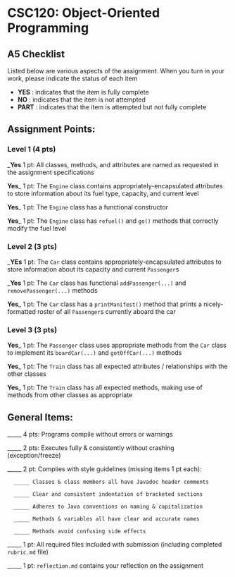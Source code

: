 # CSC120: Object-Oriented Programming
## A5 Checklist

Listed below are various aspects of the assignment.  When you turn in your work, please indicate the status of each item

- **YES** : indicates that the item is fully complete
- **NO** : indicates that the item is not attempted
- **PART** : indicates that the item is attempted but not fully complete


## Assignment Points:

### Level 1 (4 pts)

___Yes__ 1 pt: All classes, methods, and attributes are named as requested in the assignment specifications

__Yes___ 1 pt: The `Engine` class contains appropriately-encapsulated attributes to store information about its fuel type, capacity, and current level

__Yes___ 1 pt: The `Engine` class has a functional constructor

__Yes___ 1 pt: The `Engine` class has `refuel()` and `go()` methods that correctly modify the fuel level

### Level 2 (3 pts)

___YEs__ 1 pt: The `Car` class contains appropriately-encapsulated attributes to store information about its capacity and current `Passenger`s

___Yes__ 1 pt: The `Car` class has functional `addPassenger(...)` and `removePassenger(...)` methods

__Yes___ 1 pt: The `Car` class has a `printManifest()` method that prints a nicely-formatted roster of all `Passenger`s currently aboard the car

### Level 3 (3 pts)

__Yes___ 1 pt: The `Passenger` class uses appropriate methods from the `Car` class to implement its `boardCar(...)` and `getOffCar(...)` methods

__Yes___ 1 pt: The `Train` class has all expected attributes / relationships with the other classes

__Yes___ 1 pt: The `Train` class has all expected methods, making use of methods from other classes as appropriate



## General Items:

_____ 4 pts: Programs compile without errors or warnings

_____ 2 pts: Executes fully & consistently without crashing (exception/freeze)

_____ 2 pt: Complies with style guidelines (missing items 1 pt each):

      _____ Classes & class members all have Javadoc header comments

      _____ Clear and consistent indentation of bracketed sections

      _____ Adheres to Java conventions on naming & capitalization

      _____ Methods & variables all have clear and accurate names

      _____ Methods avoid confusing side effects

_____ 1 pt: All required files included with submission (including completed `rubric.md` file)

_____ 1 pt: `reflection.md` contains your reflection on the assignment
